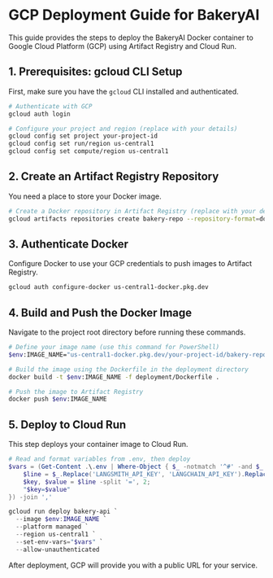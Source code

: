 # GCP Deployment Guide for BakeryAI

This guide provides the steps to deploy the BakeryAI Docker container to Google Cloud Platform (GCP) using Artifact Registry and Cloud Run.

## 1. Prerequisites: gcloud CLI Setup

First, make sure you have the `gcloud` CLI installed and authenticated.

```bash
# Authenticate with GCP
gcloud auth login

# Configure your project and region (replace with your details)
gcloud config set project your-project-id
gcloud config set run/region us-central1
gcloud config set compute/region us-central1
```

## 2. Create an Artifact Registry Repository

You need a place to store your Docker image.

```bash
# Create a Docker repository in Artifact Registry (replace with your details)
gcloud artifacts repositories create bakery-repo --repository-format=docker --location=us-central1 --description="BakeryAI Docker repository"
```

## 3. Authenticate Docker

Configure Docker to use your GCP credentials to push images to Artifact Registry.

```bash
gcloud auth configure-docker us-central1-docker.pkg.dev
```

## 4. Build and Push the Docker Image

Navigate to the project root directory before running these commands.

```bash
# Define your image name (use this command for PowerShell)
$env:IMAGE_NAME="us-central1-docker.pkg.dev/your-project-id/bakery-repo/bakery-api:latest"

# Build the image using the Dockerfile in the deployment directory
docker build -t $env:IMAGE_NAME -f deployment/Dockerfile .

# Push the image to Artifact Registry
docker push $env:IMAGE_NAME
```

## 5. Deploy to Cloud Run

This step deploys your container image to Cloud Run.

```powershell
# Read and format variables from .env, then deploy
$vars = (Get-Content .\.env | Where-Object { $_ -notmatch '^#' -and $_ -match '=' } | ForEach-Object { 
    $line = $_.Replace('LANGSMITH_API_KEY', 'LANGCHAIN_API_KEY').Replace('LANGSMITH_PROJECT', 'LANGCHAIN_PROJECT');
    $key, $value = $line -split '=', 2; 
    "$key=$value" 
}) -join ','

gcloud run deploy bakery-api `
  --image $env:IMAGE_NAME `
  --platform managed `
  --region us-central1 `
  --set-env-vars="$vars" `
  --allow-unauthenticated
```


After deployment, GCP will provide you with a public URL for your service.
